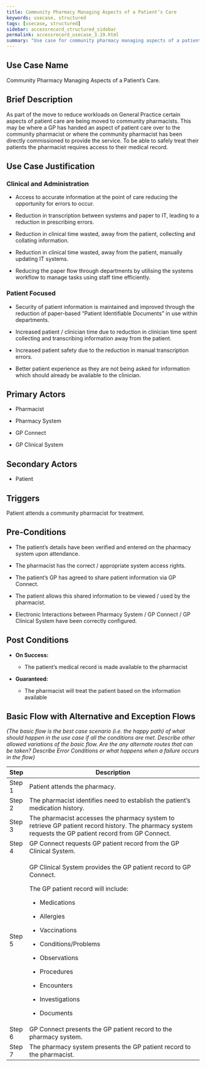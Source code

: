 ```yaml
---
title: Community Pharmacy Managing Aspects of a Patient’s Care
keywords: usecase, structured
tags: [usecase, structured] 
sidebar: accessrecord_structured_sidebar
permalink: accessrecord_usecase_3.19.html
summary: "Use case for community pharmacy managing aspects of a patient’s care"
---
```


## Use Case Name

Community Pharmacy Managing Aspects of a Patient’s Care.

## Brief Description

As part of the move to reduce workloads on General Practice certain
aspects of patient care are being moved to community pharmacists. This
may be where a GP has handed an aspect of patient care over to the
community pharmacist or where the community pharmacist has been directly
commissioned to provide the service. To be able to safely treat their
patients the pharmacist requires access to their medical record.

## Use Case Justification

### Clinical and Administration

-   Access to accurate information at the point of care reducing the
    opportunity for errors to occur.

-   Reduction in transcription between systems and paper to IT, leading
    to a reduction in prescribing errors.

-   Reduction in clinical time wasted, away from the patient, collecting
    and collating information.

-   Reduction in clinical time wasted, away from the patient, manually
    updating IT systems.

-   Reducing the paper flow through departments by utilising the systems
    workflow to manage tasks using staff time efficiently.

### Patient Focused

-   Security of patient information is maintained and improved through
    the reduction of paper-based “Patient Identifiable Documents” in use
    within departments.

-   Increased patient / clinician time due to reduction in clinician
    time spent collecting and transcribing information away from the
    patient.

-   Increased patient safety due to the reduction in manual
    transcription errors.

-   Better patient experience as they are not being asked for
    information which should already be available to the clinician.

## Primary Actors

- Pharmacist

- Pharmacy System

- GP Connect

- GP Clinical System

## Secondary Actors

- Patient

## Triggers

Patient attends a community pharmacist for treatment.

## Pre-Conditions

-   The patient’s details have been verified and entered on the pharmacy
    system upon attendance.

-   The pharmacist has the correct / appropriate system access rights.

-   The patient’s GP has agreed to share patient information via GP
    Connect.

-   The patient allows this shared information to be viewed / used by
    the pharmacist.

-   Electronic Interactions between Pharmacy System / GP Connect / GP
    Clinical System have been correctly configured.

## Post Conditions

-   **On Success:**

    -   The patient’s medical record is made available to the pharmacist

-   **Guaranteed:**

    -   The pharmacist will treat the patient based on the information
        available

## Basic Flow with Alternative and Exception Flows

*{The basic flow is the best case scenario (i.e. the happy path) of what
should happen in the use case if all the conditions are met. Describe
other allowed variations of the basic flow. Are the any alternate routes
that can be taken? Describe Error Conditions or what happens when a
failure occurs in the flow}*

<table>
<thead>
<tr class="header">
<th style="width:10%">Step</th>
<th>Description</th>
</tr>
</thead>
<tbody>
<tr class="odd">
<td>Step 1</td>
<td>Patient attends the pharmacy.</td>
</tr>
<tr class="even">
<td>Step 2</td>
<td>The pharmacist identifies need to establish the patient’s medication history.</td>
</tr>
<tr class="odd">
<td>Step 3</td>
<td>The pharmacist accesses the pharmacy system to retrieve GP patient record history. The pharmacy system requests the GP patient record from GP Connect.</td>
</tr>
<tr class="even">
<td>Step 4</td>
<td>GP Connect requests GP patient record from the GP Clinical System.</td>
</tr>
<tr class="odd">
<td>Step 5</td>
<td><p>GP Clinical System provides the GP patient record to GP Connect.</p>
<p>The GP patient record will include:</p>
<ul>
<li><p>Medications</p></li>
<li><p>Allergies</p></li>
<li><p>Vaccinations</p></li>
<li><p>Conditions/Problems</p></li>
<li><p>Observations</p></li>
<li><p>Procedures</p></li>
<li><p>Encounters</p></li>
<li><p>Investigations</p></li>
<li><p>Documents</p></li>
</ul></td>
</tr>
<tr class="even">
<td>Step 6</td>
<td>GP Connect presents the GP patient record to the pharmacy system.</td>
</tr>
<tr class="odd">
<td>Step 7</td>
<td>The pharmacy system presents the GP patient record to the pharmacist.</td>
</tr>
</tbody>
</table>
